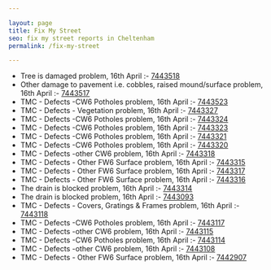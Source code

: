 ```yaml
---

layout: page
title: Fix My Street
seo: fix my street reports in Cheltenham
permalink: /fix-my-street

---
```


<!-- fix_marker starts -->

- Tree is damaged problem, 16th April :- [7443518](https://www.fixmystreet.com/report/7443518)
- Other damage to pavement i.e. cobbles, raised mound/surface problem, 16th April :- [7443517](https://www.fixmystreet.com/report/7443517)
- TMC - Defects -CW6 Potholes  problem, 16th April :- [7443523](https://www.fixmystreet.com/report/7443523)
- TMC - Defects - Vegetation problem, 16th April :- [7443327](https://www.fixmystreet.com/report/7443327)
- TMC - Defects -CW6 Potholes  problem, 16th April :- [7443324](https://www.fixmystreet.com/report/7443324)
- TMC - Defects -CW6 Potholes  problem, 16th April :- [7443323](https://www.fixmystreet.com/report/7443323)
- TMC - Defects -CW6 Potholes  problem, 16th April :- [7443321](https://www.fixmystreet.com/report/7443321)
- TMC - Defects -CW6 Potholes  problem, 16th April :- [7443320](https://www.fixmystreet.com/report/7443320)
- TMC - Defects -other CW6 problem, 16th April :- [7443318](https://www.fixmystreet.com/report/7443318)
- TMC - Defects - Other FW6  Surface problem, 16th April :- [7443315](https://www.fixmystreet.com/report/7443315)
- TMC - Defects - Other FW6  Surface problem, 16th April :- [7443317](https://www.fixmystreet.com/report/7443317)
- TMC - Defects - Other FW6  Surface problem, 16th April :- [7443316](https://www.fixmystreet.com/report/7443316)
- The drain is blocked problem, 16th April :- [7443314](https://www.fixmystreet.com/report/7443314)
- The drain is blocked problem, 16th April :- [7443093](https://www.fixmystreet.com/report/7443093)
- TMC - Defects - Covers, Gratings & Frames problem, 16th April :- [7443118](https://www.fixmystreet.com/report/7443118)
- TMC - Defects -CW6 Potholes  problem, 16th April :- [7443117](https://www.fixmystreet.com/report/7443117)
- TMC - Defects -other CW6 problem, 16th April :- [7443115](https://www.fixmystreet.com/report/7443115)
- TMC - Defects -CW6 Potholes  problem, 16th April :- [7443114](https://www.fixmystreet.com/report/7443114)
- TMC - Defects -other CW6 problem, 16th April :- [7443108](https://www.fixmystreet.com/report/7443108)
- TMC - Defects - Other FW6  Surface problem, 16th April :- [7442907](https://www.fixmystreet.com/report/7442907)

<!-- fix_marker ends -->